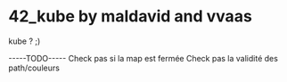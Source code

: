 # 42_kube by maldavid and vvaas
kube ? ;)

-----TODO-----
Check pas si la map est fermée
Check pas la validité des path/couleurs
